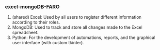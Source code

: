 ### excel-mongoDB-FARO
1. (shared) Excel: Used by all users to register different information according to their roles.
2. MongoDB: Used to track and store all changes made to the Excel spreadsheet. 
3. Python: For the development of automations, reports, and the graphical user interface (with custom tkinter).
